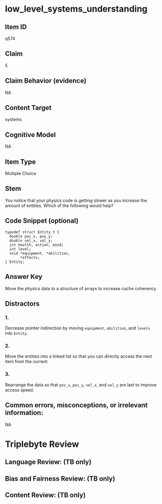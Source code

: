 # low_level_systems_understanding

## Item ID
q574

## Claim
5

## Claim Behavior (evidence)
NA

## Content Target
systems

## Cognitive Model
NA

## Item Type
Multiple Choice

## Stem
You notice that your physics code is getting slower as you increase the amount of entities. Which of the following would help?

## Code Snippet (optional)
```cplusplus
typedef struct Entity_t {
  double pos_x, pos_y;
  double vel_x, vel_y;
  int health, action, mind;
  int level;
  void *equipment, *abilities,
       *effects;
} Entity;
```

## Answer Key
Move the physics data to a structure of arrays to increase cache coherency.

## Distractors

### 1.
Decrease pointer indirection by moving `equipment`, `abilities`, and `levels` into `Entity`.

### 2.
Move the entities into a linked list so that you can directly access the next item from the current.

### 3.
Rearrange the data so that `pos_x`, `pos_y`, `vel_x`, and `vel_y` are last to improve access speed.

## Common errors, misconceptions, or irrelevant information:
NA

# Triplebyte Review


## Language Review: (TB only)


## Bias and Fairness Review: (TB only)


## Content Review: (TB only)

